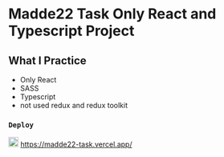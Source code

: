 # Madde22 Task Only React and Typescript Project

## What I Practice

 - Only React  
 - SASS 
 - Typescript
 - not used redux and redux toolkit 
 
### `Deploy` 
<img src="https://www.svgrepo.com/show/376339/netlify.svg" ald="Cloud Image" widt='20' height='20' />  https://madde22-task.vercel.app/
